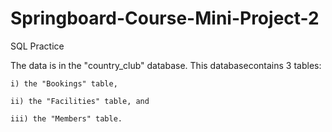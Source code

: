 # Springboard-Course-Mini-Project-2
SQL Practice 

The data is in the "country_club" database. 
This databasecontains 3 tables:

    i) the "Bookings" table,
    
    ii) the "Facilities" table, and
    
    iii) the "Members" table.
